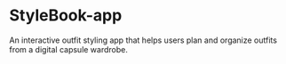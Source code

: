 # StyleBook-app
An interactive outfit styling app that helps users plan and organize outfits from a digital capsule wardrobe.
